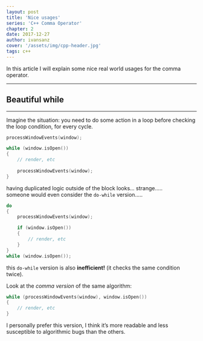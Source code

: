 ```yaml
---
layout: post
title: 'Nice usages'
series: 'C++ Comma Operator'
chapter: 2
date: 2017-12-27
author: ivansanz
cover: '/assets/img/cpp-header.jpg'
tags: c++
---
```


In this article I will explain some nice real world usages for the comma operator.

------
## Beautiful while
------

Imagine the situation: you need to do some action in a loop before  checking the loop condition, for every cycle.

```cpp
processWindowEvents(window);

while (window.isOpen())
{
    // render, etc
    
    processWindowEvents(window);
}
```

having duplicated logic outside of the block looks... strange.....<br/>
someone would even consider the `do-while` version.....

```cpp
do
{
    processWindowEvents(window);

    if (window.isOpen())
    {
        // render, etc
    }
}
while (window.isOpen());
```

this `do-while` version is also **inefficient!** (it checks the same condition twice).

Look at the *comma version* of the same algorithm:

```cpp
while (processWindowEvents(window), window.isOpen())
{
    // render, etc
}
```

I personally prefer this version, I think it’s more readable and less susceptible to algorithmic bugs than the others.

[comma-operator-series]: TODO
